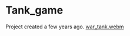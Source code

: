 # Tank_game
Project created a few years ago.
[war_tank.webm](https://user-images.githubusercontent.com/82273855/232772839-ebbfb950-36c0-40a1-8679-b66b6c88018a.webm)
